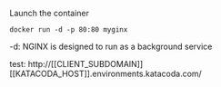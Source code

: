 Launch the container

`docker run -d -p 80:80 myginx`

-d: NGINX is designed to run as a background service

test: http://[[CLIENT_SUBDOMAIN]][[KATACODA_HOST]].environments.katacoda.com/
